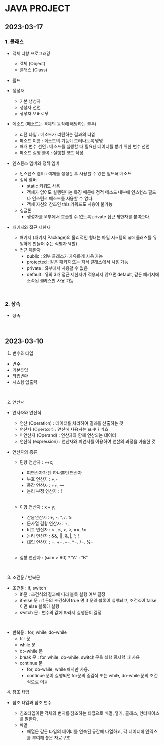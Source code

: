 # JAVA PROJECT

## 2023-03-17


### 1. 클래스

  * 객체 지향 프로그래밍
    - 객체 (Object)
    - 클래스 (Class)

  * 필드

  * 생성자
    - 기본 생성자
    - 생성자 선언
    - 생성자 오버로딩

  * 메소드 (메소드는 객체의 동작에 해당하는 블록)
    - 리턴 타입 : 메소드가 리턴하는 결과의 타입
    - 메소드 이름 : 메소드의 기능이 드러나도록 명명
    - 매개 변수 선언 : 메소드를 실행할 때 필요한 데이터를 받기 위한 변수 선언
    - 메소드 실행 블록 : 실행할 코드 작성
  
  * 인스턴스 멤버와 정적 멤버
    - 인스턴스 멤버 : 객체를 생성한 후 사용할 수 있는  필드와 메소드
    - 정적 멤버
      - static 키워드 사용 
      - 객체가 없어도 실행된다는 특징 때문에 정적 메소드 내부에 인스턴스 필드나 인스턴스 메소드를 사용할 수 없다.
      - 객체 자신의 참조인 this 키워드도 사용이 불가능
    - 싱글톤
      - 생성자를 외부에서 호출할 수 없도록 private 접근 제한자를 붙여준다.

  * 패키지와 접근 제한자
    - 패키지 (패키지(Package)의 물리적인 형태는 파일 시스템의 `폴더` 클래스를 유일하게 만들어 주는 식별자 역할)
    - 접근 제한자
      - public : 외부 클래스가 자유롭게 사용 가능
      - protected : 같은 패키지 또는 자식 클래스에서 사용 가능
      - private : 외부에서 사용할 수 없음
      - default : 위의 3개 접근 제한자가 적용되지 않으면 default, 같은 패키지에 소속된 클래스만 사용 가능

<br>

### 2. 상속
  * 상속


<br>

## 2023-03-10

1. 변수와 타입
  * 변수
  * 기본타입
  * 타입변환
  * 시스템 입출력

<br/>

2. 연산자
  * 연사자와 연산식
    - 연산 (Operation) : 데이터를 처리하여 결과를 산출하는 것
    - 연산자 (Operator) : 연산에 사용되는 표시나 기호
    - 피연산자 (Operand) : 연산자와 함께 연산되는 데이터
    - 연산식 (expression) : 연산자와 피연사를 이용하여 연산의 과정을 기술한 것

  * 연산자의 종류
    - 단항 연산자 : ++x;
      - 피연산자가 단 하나뿐인 연산자
      - 부호 연산자 : +,-
      - 증감 연산자 : ++, —
      - 논리 부정 연산자 : !

      <br/>

    - 이항 연산자 :  x + y;
      - 산술연산자 : +, -, *, /, %
      - 문자열 결합 연산자 : +,
      - 비교 연산자 : < , ≤, >, ≥, ==, !=
      - 논리 연산자 : &&, ||, &, |, ^, !
      - 대입 연산자 : =, +=, -=, *=, /=, %=

      <br/>

    - 삼항 연산자 : (sum > 90) ? “A” : “B”

<br/>

3. 조건문 / 반복문
  * 조건문 : if, switch
    - if 문 : 조건식의 결과에 따라 블록 실행 여부 결정
    - if-else 문 : if 문의 조건식이 true 면 if 문의 블록이 실행되고, 조건식이 false 이면 else 블록이 실행
    - switch  문 : 변수의 값에 따라서 실행문이 결정
  
  <br/>

  * 반복문 : for, while, do-while
    - for 문
    - while 문
    - do-while 문
    - break 문 : for, while, do-while, switch 문을 실행 중지할 때 사용
    - continue 문
      - for, do-while, while 에서만 사용.
      - continue 문이 실행되면 for문의 증감식 또는 while, do-while 문의 조건식으로 이동

4. 참조 타입

  * 참조 타입과 참조 변수 
    - 참조타입이란 객체의 번지를 참조하는 타입으로 배열, 열거, 클래스, 인터페이스를 말한다.

    * 배열
      - 배열은 같은 타입의 데이터를 연속된 공간에 나열하고, 각 데이터에 인덱스를 부여해 놓은 자료구조
